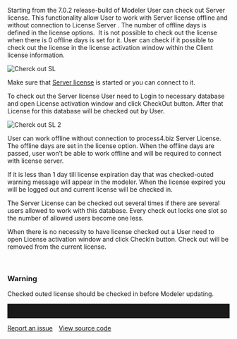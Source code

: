 Starting from the 7.0.2 release-build of Modeler User can check out
Server license. This functionality allow User to work with Server
license offline and without connection to License Server . The number of
offline days is defined in the license options.  It is not possible to
check out the license when there is 0 offline days is set for it. User
can check if it possible to check out the license in the license
activation window within the Client license information.

![Cherck out SL](//images.ctfassets.net/6mz8d8cle1nl/vGdebUecfPAxJ1ibNh47u/a1c2688bc869c9ce18e0ac540d8a4565/Cherck_out_SL.png)

<div class="info">
  
Make sure that [Server license](server-license) is started or you can
connect to it.

  </div>

To check out the Server license User need to Login to necessary database
and open License activation window and click CheckOut button. After that
License for this database will be checked out by User.  

![Cherck out SL 2](//images.ctfassets.net/6mz8d8cle1nl/RzHtHiK32b5ZvrZcXKE7y/74628f0bc5cf3445274f4114e817ece5/Cherck_out_SL_2.png)

User can work offline without connection to process4.biz Server License. The offline days are set in the license option. When the offline days are passed, user won’t be able to work offline and will be required to connect with license server.

If it is less than 1 day till license expiration day that was checked-outed warning message will appear in the modeler. 
When the license expired you will be logged out and current license will be checked in. 

The Server License can be checked out several times if there are several
users allowed to work with this database. Every check out locks one slot
so the number of allowed users become one less.

When there is no necessity to have license checked out a User need to
open License activation window and click CheckIn button. Check out will
be removed from the current license.



<div class="warning">

</div>
 
<div class="warning"> 
 <h3> Warning </h3>  
  
 Checked outed license should be checked in before Modeler updating.
  
  </div>

<hr style="padding-top:2rem" />
<a href="https://github.com/process4/docs/issues" target="_blank" class="bgw btn btn-primary btn-lg shadow-sm">Report an issue</a>
<a href="https://github.com/process4/docs" target="_blank" class="bgw btn btn-primary btn-lg shadow-sm" style="margin-left:10px;">View source code</a>